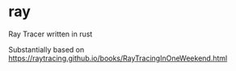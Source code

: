 # ray
Ray Tracer written in rust

Substantially based on https://raytracing.github.io/books/RayTracingInOneWeekend.html
